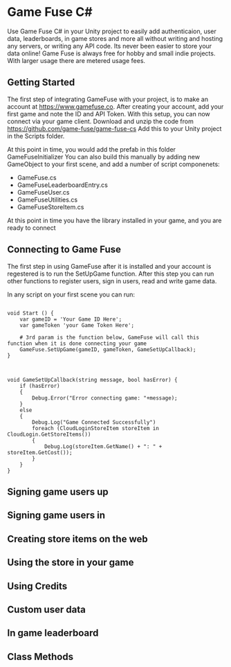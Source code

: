 # Game Fuse C#
Use Game Fuse C# in your Unity project to easily add authenticaion, user data, leaderboards, in game stores and more all without writing and hosting any servers, or writing any API code. Its never been easier to store your data online! Game Fuse is always free for hobby and small indie projects. With larger usage there are metered usage fees.

## Getting Started
The first step of integrating GameFuse with your project, is to make an account at https://www.gamefuse.co.
After creating your account, add your first game and note the ID and API Token.
With this setup, you can now connect via your game client. Download and unzip the code from https://github.com/game-fuse/game-fuse-cs
Add this to your Unity project in the Scripts folder.

At this point in time, you would add the prefab in this folder GameFuseInitializer
You can also build this manually by adding new GameObject to your first scene, and add a number of script componenets:
- GameFuse.cs
- GameFuseLeaderboardEntry.cs
- GameFuseUser.cs
- GameFuseUtilities.cs
- GameFuseStoreItem.cs

At this point in time you have the library installed in your game, and you are ready to connect


## Connecting to Game Fuse

The first step in using GameFuse after it is installed and your account is regestered is to run the SetUpGame function. After this step you can run other functions to register users, sign in users, read and write game data.

In any script on your first scene you can run:

```

void Start () {
    var gameID = 'Your Game ID Here';
    var gameToken 'your Game Token Here';

    # 3rd param is the function below, GameFuse will call this function when it is done connecting your game
    GameFuse.SetUpGame(gameID, gameToken, GameSetUpCallback);
}



void GameSetUpCallback(string message, bool hasError) {
    if (hasError)
    {
        Debug.Error("Error connecting game: "+message);
    }
    else
    {
        Debug.Log("Game Connected Successfully")
        foreach (CloudLoginStoreItem storeItem in CloudLogin.GetStoreItems())
        {
            Debug.Log(storeItem.GetName() + ": " + storeItem.GetCost());
        }
    }
}

```

## Signing game users up

## Signing game users in

## Creating store items on the web

## Using the store in your game

## Using Credits

## Custom user data

## In game leaderboard

## Class Methods